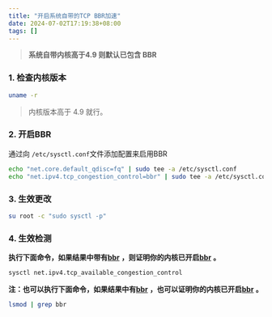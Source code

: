 ```yaml
---
title: "开启系统自带的TCP BBR加速"
date: 2024-07-02T17:19:38+08:00
tags: []
---
```


> **系统自带内核高于4.9 则默认已包含 BBR**

### 1. 检查内核版本

```bash
uname -r
```

> 内核版本高于 4.9 就行。

### 2. 开启BBR

通过向 `/etc/sysctl.conf`文件添加配置来启用BBR

```bash
echo "net.core.default_qdisc=fq" | sudo tee -a /etc/sysctl.conf 
echo "net.ipv4.tcp_congestion_control=bbr" | sudo tee -a /etc/sysctl.conf
```

### 3. 生效更改

```bash
su root -c "sudo sysctl -p"
```

### 4. 生效检测

**执行下面命令，如果结果中带有**​**[bbr](https://www.moeelf.com/tag/bbr "View all posts in bbr")**  **，则证明你的内核已开启**​**[bbr](https://www.moeelf.com/tag/bbr "View all posts in bbr")**  **。**

```bash
sysctl net.ipv4.tcp_available_congestion_control
```

**注：也可以执行下面命令，如果结果中有**​**[bbr](https://www.moeelf.com/tag/bbr "View all posts in bbr")**  **，也可以证明你的内核已开启**​**[bbr](https://www.moeelf.com/tag/bbr "View all posts in bbr")**  **。**

```bash
lsmod | grep bbr
```
